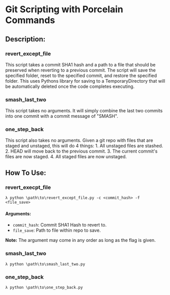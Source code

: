 # Git Scripting with Porcelain Commands

## Description:
### revert_except_file
  This script takes a commit SHA1 hash and a path to a file that should be preserved when reverting to a previous commit. The script will save the specified folder, reset to the specified commit, and restore the specified folder. This uses Pythons library for saving to a TemporaryDirectory that will be automatically deleted once the code completes executing.

### smash_last_two
  This script takes no arguments. It will simply combine the last two commits into one commit with a commit message of "SMASH".

### one_step_back
  This script also takes no arguments. Given a git repo with files that are staged and unstaged, this will do 4 things:
    1. All unstaged files are stashed.
    2. HEAD will move back to the previous commit.
    3. The current commit's files are now staged.
    4. All staged files are now unstaged.

## How To Use:
### revert_execpt_file
  `λ python \path\to\revert_except_file.py -c <commit_hash> -f <file_save>`

#### Arguments:
  - `commit_hash`: Commit SHA1 Hash to revert to.
  - `file_save`: Path to file within repo to save.

**Note:** The argument may come in any order as long as the flag is given.

### smash_last_two
  `λ python \path\to\smash_last_two.py`

### one_step_back
  `λ python \path\to\one_step_back.py`
